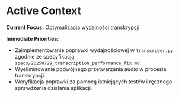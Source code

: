 # Active Context

**Current Focus:** Optymalizacja wydajności transkrypcji

**Immediate Priorities:**

- Zaimplementowanie poprawki wydajnościowej w `transcriber.py` zgodnie ze specyfikacją `specs/20250729_transcription_performance_fix.md`.
- Wyeliminowanie podwójnego przetwarzania audio w procesie transkrypcji.
- Weryfikacja poprawki za pomocą istniejących testów i ręcznego sprawdzenia działania aplikacji.